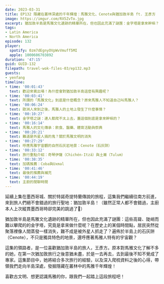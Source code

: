 ```yaml
---
date: 2023-03-31
title: EP132 隱藏在叢林深處的千年輝煌：馬雅文化、Cenote與猶加敦半島 ft. 王彥方
image: https://imgur.com/RX5ZvTo.jpg
excerpt: 猶加敦半島是馬雅文化遺跡的精華所在，但也因此充滿了謎團：金字塔是拿來幹嘛？為什麼有些聚落的人會突然消失？石灰阱和馬雅的身死觀有什麼關聯？這集由超愛猶加敦的彥方帶隊，讓我們一起前往深藏於叢林中的古老遺跡！
tags:
- Latin America
- North America
episode: 132
player:
  spotify: 0zm7dEgnyOVpWvVmuff5MI
  apple: 1000606703892
duration: '47:15'
guid: GUID-132
filepath: travel-wok-files-03/ep132.mp3
guests:
- yenfang
timeline:
- time: '00:01:43'
  text: 歡迎來賓出場！為什麼會對猶加敦半島這麼有興趣呢？
- time: '00:03:41'
  text: 所謂的「馬雅文化」到底是什麼概念？原來馬雅人不知道自己叫馬雅人？
- time: '00:06:24'
  text: 歐洲人來到之後，馬雅人的土地上發生了什麼事情？
- time: '00:10:27'
  text: 金字塔之謎：連人都爬不太上去，蓋這個到底是拿來幹嘛的？
- time: '00:16:14'
  text: 馬雅人的文化傳承：飲食、醫藥、體育活動與祭典
- time: '00:20:21'
  text: 難道是外星人搞的鬼？關於馬雅文明的消失
- time: '00:27:29'
  text: 呼應馬雅宇宙觀的自然石灰岩地景：Cenote（石灰阱）
- time: '00:33:12'
  text: 旅行重點介紹：奇琴伊薩（Chichén-Itzá）與土崙（Tulum）
- time: '00:38:35'
  text: 加碼推薦：Coba與Uxmal
- time: '00:41:46'
  text: 最後的推薦與補充
- time: '00:44:19'
  text: 主廚的閒聊時間
---
```

延續上集在墨西哥城、關於特諾奇提特蘭傳說的旅程，這集我們繼續往南方前進，來到旅人們絕不會錯過的旅行聖地：猶加敦半島！（雖然正常人都不會錯過，主廚本人上次縱貫墨西哥時卻完美的跳過了🤣）

猶加敦半島是馬雅文化遺跡的精華所在，但也因此充滿了謎團：這些高聳、陡峭而難以攀爬的的金字塔，究竟是拿來做什麼呢？在歷史上的某個時間點，居民突然從聚落裡像人間蒸發一樣消失，難不成是被外星人抓走了？遍佈於半島上的石灰阱（Cenote），不只是獨具特色的地景，還呼應著馬雅人特有的宇宙觀？

這集的領路者，是一位喜歡猶加敦半島的旅人，王彥方。原本對馬雅文化了解不多的她，在第一次猶加敦旅行之後意猶未盡，於是一去再去，去到最後不知不覺成了專家。這集節目中，她將結合多次旅行的經驗，以及深入爬梳資料之後的心得，帶領我們走向半島深處，發掘隱藏在叢林中的馬雅千年輝煌！

喜歡古文明、想更認識馬雅的你，跟我們一起踏上這段旅程吧！
